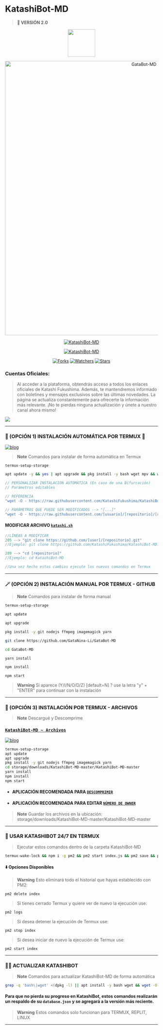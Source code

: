 # KatashiBot-MD
> <b>🚀 VERSIÓN 2.0</b>

<p align="center"> 
<a href="https://github.com/GataNina-Li"><img src="http://readme-typing-svg.herokuapp.com?font=Fira+Code&pause=1000&color=B1F733&width=435&lines=KatashiBot-MD;Disfruta+del+bot.+%E2%9A%A1" height="90px"></a> 
</p>

<p align="center">
<img src="https://telegra.ph/file/86afc8b4881e2013cded4.jpg" alt="GataBot-MD" width="900"/>
</p>

<p align="center">
<a href="#"><img title="KatashiBot-MD" src="https://img.shields.io/badge/SI TE AGRADA EL REPOSITORIO APÓYAME CON UNA 🌟 ¡GRACIAS! -red?colorA=%255ff0000&colorB=%23017e40&style=for-the-badge"></a>
</p>  

<p align="center">
<a href="#"><img title="KatashiBot-MD" src="https://img.shields.io/badge/COMPATIBLE CON LA VERSIÓN MULTI DISPOSITIVOS DE WHATSAPP-red?colorA=%F77F48FF&colorB=%F77F48FF&style=for-the-badge"></a>
</p>

<p align="center">   
<a href="https://github.com/KatashiFukushima/KatashiBot-MD/network/members"><img title="Forks" src="https://img.shields.io/github/forks/KatashiFukushima/KatashiBot-MD?label=Forks&color=blue&style=flat-square"></a>
<a href="https://github.com/KatashiFukushima/KatashiBot-MD/watchers"><img title="Watchers" src="https://img.shields.io/github/watchers/KatashiFukushima/KatashiBot?label=Watchers&color=green&style=flat-square"></a>
<a href="https://github.com/KatashiFukushima/KatashiBot-MD/stargazers"><img title="Stars" src="https://img.shields.io/github/stars/KatashiFukushima/KatashiBot-MD?label=Stars&color=yellow&style=flat-square"></a>
</p>

### Cuentas Oficiales:
> Al acceder a la plataforma, obtendrás acceso a todos los enlaces oficiales de Katashi Fukushima. Además, te mantendremos informado con boletines y mensajes exclusivos sobre las últimas novedades. La página se actualiza constantemente para ofrecerte la información más relevante. ¡No te pierdas ninguna actualización y únete a nuestro canal ahora mismo!

<a href="https://instabio.cc/KatashiUwU">
<img src="https://img.shields.io/badge/Redes_Sociales-000000%7D?style=for-the-badge&logo=biolink&logoColor=white">
</a>

-----
### 🌟 (OPCIÓN 1) INSTALACIÓN AUTOMÁTICA POR TERMUX 🫰
[![blog](https://img.shields.io/badge/Instalacion-Automatica-FF0000?style=for-the-badge&logo=youtube&logoColor=white)](https://www.youtube.com/shorts/ZLJYDUM6vSY)
> **Note** Comandos para instalar de forma automática en Termux  
```bash
termux-setup-storage
```
```bash
apt update -y && yes | apt upgrade && pkg install -y bash wget mpv && wget -O - https://raw.githubusercontent.com/KatashiFukushima/KatashiBot-MD/master/katashi.sh | bash
```
```js
// PERSONALIZAR INSTALACIÓN AUTOMÁTICA (En caso de una Bifurcación)
// Parámetros editables

// REFERENCIA
"wget -O - https://raw.githubusercontent.com/KatashiFukushima/KatashiBot-MD/master/katashi.sh | bash"

// PARÁMETROS QUE PUEDE SER MODIFICADOS --> "[...]"
"wget -O - https://raw.githubusercontent.com/[usuario]/[repositorio]/[rama]/katashi.sh | bash"
```
#### MODIFICAR ARCHIVO [`katashi.sh`](https://github.com/KatashiFukushima/KatashiBot-MD/blob/master/kata.sh)
```js
//LÍNEAS A MODIFICAR
205 --> "git clone https://github.com/[user]/[repositorio].git"
//Ejemplo: git clone https://github.com/KatashiFukushima/KatashiBot-MD.git

209 --> "cd [repositorio]"
//Ejemplo: cd KatashiBot-MD

//Una vez hecho estos cambios ejecute los nuevos comandos en Termux
```
-----
### 🪄 (OPCIÓN 2) INSTALACIÓN MANUAL POR TERMUX - GITHUB 
> **Note** Comandos para instalar de forma manual
```bash
termux-setup-storage
```
```bash
apt update
```
```bash
apt upgrade
```
```bash
pkg install -y git nodejs ffmpeg imagemagick yarn
```
```bash
git clone https://github.com/GataNina-Li/GataBot-MD
```
```bash
cd GataBot-MD
```
```bash
yarn install
```
```bash
npm install
```
```bash
npm start
```
> **Warning** Si aparece (Y/I/N/O/D/Z) [default=N] ? use la letra "y" + "ENTER" para continuar con la instalación 
------------------
### 📁 (OPCIÓN 3) INSTALACIÓN POR TERMUX - ARCHIVOS
> **Note** Descargué y Descomprime
### [`KatashiBot-MD ~ Archivos`](https://github.com/KatashiFukushima/KatashiBot-MD/archive/refs/heads/master.zip)
[![blog](https://img.shields.io/badge/NO_TUTORIAL-FF0000?style=for-the-badge&logo=youtube&logoColor=white)
](https://www.youtube.com/shorts/ZLJYDUM6vSY)
```bash
termux-setup-storage
apt update
apt upgrade
pkg install -y git nodejs ffmpeg imagemagick yarn
cd storage/downloads/KatashiBot-MD-master/KatashiBot-MD-master 
yarn install
npm install
npm start
```
* #### APLICACIÓN RECOMENDADA PARA [`DESCOMPRIMIR`](https://play.google.com/store/apps/details?id=com.rarlab.rar)
* #### APLICACIÓN RECOMENDADA PARA EDITAR [`NÚMERO DE OWNER`](https://play.google.com/store/apps/details?id=com.rhmsoft.code)
> **Note** Guardar los archivos en la ubicación: storage/downloads/KatashiBot-MD-master/KatashiBot-MD-master   
----
### 🚀 USAR KATASHIBOT 24/7 EN TERMUX 
> Ejecutar estos comandos dentro de la carpeta KatashiBot-MD
```bash
termux-wake-lock && npm i -g pm2 && pm2 start index.js && pm2 save && pm2 logs 
``` 
#### ⬇️ Opciones Disponibles
> **Warning** Esto eliminará todo el historial que hayas establecido con PM2:
```bash 
pm2 delete index
``` 
> Si tienes cerrado Termux y quiere ver de nuevo la ejecución use:
```bash 
pm2 logs 
``` 
> Si desea detener la ejecución de Termux use:
```bash 
pm2 stop index
``` 
> Si desea iniciar de nuevo la ejecución de Termux use:
```bash 
pm2 start index
``` 
----
### 🥷🏻 ACTUALIZAR KATASHIBOT
> **Note** Comandos para actualizar KatashiBot-MD de forma automática
```bash
grep -q 'bash\|wget' <(dpkg -l) || apt install -y bash wget && wget -O - https://raw.githubusercontent.com/KatashiFukushima/KatashiBot-MD/master/update.sh | bash 
```
#### Para que no pierda su progreso en KatashiBot, estos comandos realizarán un respaldo de su `database.json` y se agregará a la versión más reciente.
> **Warning** Estos comandos solo funcionan para TERMUX, REPLIT, LINUX                           
----
